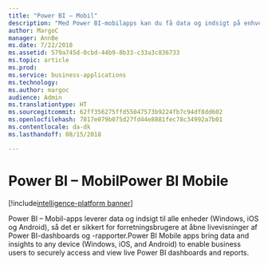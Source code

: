 ```yaml
---
title: "Power BI – Mobil"
description: "Med Power BI-mobilapps kan du få data og indsigt på enhver enhed."
author: MargoC
manager: AnnBe
ms.date: 7/22/2018
ms.assetid: 579a745d-0cbd-44b9-8b33-c33a3c836733
ms.topic: article
ms.prod: 
ms.service: business-applications
ms.technology: 
ms.author: margoc
audience: Admin
ms.translationtype: HT
ms.sourcegitcommit: 62ff356275ffd55047573b9224fb7c94df8dd602
ms.openlocfilehash: 7817e079b075d27fd44e8881fec78c34992a7b01
ms.contentlocale: da-dk
ms.lasthandoff: 08/15/2018

---
```

# <a name="power-bi-mobile"></a><span data-ttu-id="ece7f-103">Power BI – Mobil</span><span class="sxs-lookup"><span data-stu-id="ece7f-103">Power BI Mobile</span></span>

[!include[intelligence-platform banner](../../includes/intelligence-platform.md)]




<span data-ttu-id="ece7f-104">Power BI – Mobil-apps leverer data og indsigt til alle enheder (Windows, iOS og Android), så det er sikkert for forretningsbrugere at åbne livevisninger af Power BI-dashboards og -rapporter.</span><span class="sxs-lookup"><span data-stu-id="ece7f-104">Power BI Mobile apps bring data and insights to any device (Windows, iOS, and Android) to enable business users to securely access and view live Power BI dashboards and reports.</span></span>

